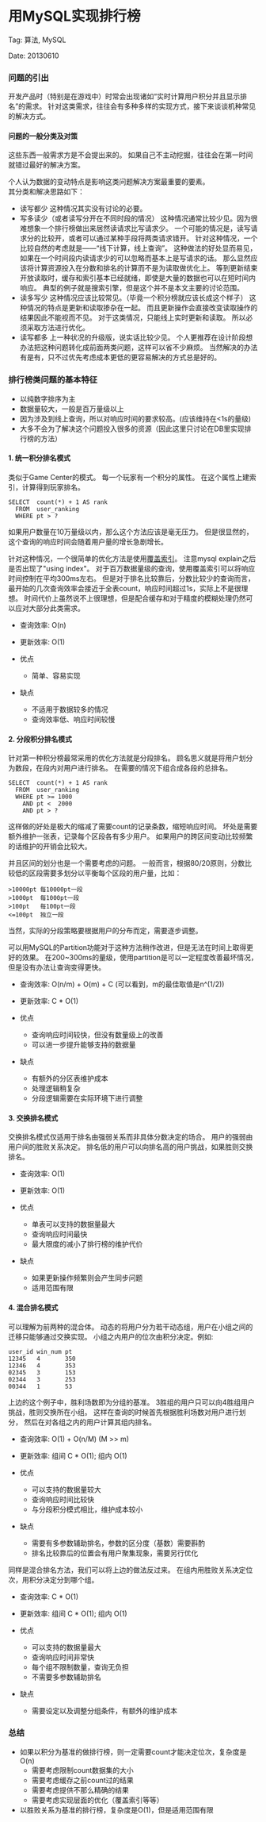 用MySQL实现排行榜
=================

Tag: 算法, MySQL

Date: 20130610

### 问题的引出

开发产品时（特别是在游戏中）时常会出现诸如“实时计算用户积分并且显示排名”的需求。
针对这类需求，往往会有多种多样的实现方式，接下来谈谈机种常见的解决方式。

#### 问题的一般分类及对策

这些东西一般需求方是不会提出来的。
如果自己不主动挖掘，往往会在第一时间就错过最好的解决方案。

个人认为数据的变动特点是影响这类问题解决方案最重要的要素。<br>
其分类和解决思路如下：

* 读写都少
	这种情况其实没有讨论的必要。
* 写多读少（或者读写分开在不同时段的情况）
	这种情况通常比较少见。因为很难想象一个排行榜做出来居然读请求比写请求少。
	一个可能的情况是，读写请求分的比较开，或者可以通过某种手段将两类请求错开。
	针对这种情况，一个比较自然的考虑就是——“线下计算，线上查询”。
	这种做法的好处显而易见，如果在一个时间段内读请求少的可以忽略而基本上是写请求的话。
	那么显然应该将计算资源投入在分数和排名的计算而不是为读取做优化上。
	等到更新结束开放读取时，缓存和索引基本已经就绪，即使是大量的数据也可以在短时间内响应。
	典型的例子就是搜索引擎，但是这个并不是本文主要的讨论范围。
* 读多写少
	这种情况应该比较常见。（毕竟一个积分榜就应该长成这个样子）
	这种情况的特点是更新和读取掺杂在一起。
	而且更新操作会直接改变读取操作的结果因此不能视而不见。
	对于这类情况，只能线上实时更新和读取。
	所以必须采取方法进行优化。
* 读写都多
	上一种状况的升级版，说实话比较少见。
	个人更推荐在设计阶段想办法把这种问题转化成前面两类问题，这样可以省不少麻烦。
	当然解决的办法有是有，只不过优先考虑成本更低的更容易解决的方式总是好的。

### 排行榜类问题的基本特征

* 以纯数字排序为主
* 数据量较大，一般是百万量级以上
* 因为涉及到线上查询，所以对响应时间的要求较高。(应该维持在<1s的量级)
* 大多不会为了解决这个问题投入很多的资源（因此这里只讨论在DB里实现排行榜的方法）

#### 1. 统一积分排名模式

类似于Game Center的模式。
每一个玩家有一个积分的属性。
在这个属性上建索引，计算得到玩家排名。

	SELECT	count(*) + 1 AS rank
	  FROM	user_ranking
	  WHERE	pt > ?

如果用户数量在10万量级以内，那么这个方法应该是毫无压力。
但是很显然的，这个查询的响应时间会随着用户量的增长急剧增长。

针对这种情况，一个很简单的优化方法是使用[覆盖索引](#http://dev.mysql.com/doc/innodb/1.1/en/glossary.html)。
注意mysql explain之后是否出现了"using index"。
对于百万数据量级的查询，使用覆盖索引可以将响应时间控制在平均300ms左右。
但是对于排名比较靠后，分数比较少的查询而言，最开始的几次查询效率会接近于全表count，响应时间超过1s，实际上不是很理想。
时间代价上虽然说不上很理想，但是配合缓存和对于精度的模糊处理仍然可以应对大部分此类需求。

* 查询效率: O(n)
* 更新效率: O(1)

* 优点
	* 简单、容易实现
* 缺点
	* 不适用于数据较多的情况
	* 查询效率低、响应时间较慢

#### 2. 分段积分排名模式

针对第一种积分榜最常采用的优化方法就是分段排名。
顾名思义就是将用户划分为数段，在段内对用户进行排名。
在需要的情况下组合成各段的总排名。

	SELECT	count(*) + 1 AS rank
	  FROM	user_ranking
	  WHERE pt >= 1000
		AND	pt <  2000
		AND pt > ?

这样做的好处是极大的缩减了需要count的记录条数，缩短响应时间。
坏处是需要额外维护一张表，记录每个区段各有多少用户。
如果用户的跨区间变动比较频繁的话维护的开销会比较大。

并且区间的划分也是一个需要考虑的问题。
一般而言，根据80/20原则，分数比较低的区段需要多划分以平衡每个区段的用户量，比如：

	>10000pt 每10000pt一段
	>1000pt  每1000pt一段
	>100pt   每100pt一段
	<=100pt  独立一段

当然，实际的分段策略要根据用户的分布而定，需要逐步调整。

可以用MySQL的Partition功能对于这种方法稍作改进，但是无法在时间上取得更好的效果。
在200~300ms的量级，使用partition是可以一定程度改善最坏情况，但是没有办法让查询变得更快。

* 查询效率: O(n/m) + O(m) + C (可以看到，m的最佳取值是n^(1/2))
* 更新效率: C * O(1)

* 优点
	* 查询响应时间较快，但没有数量级上的改善
	* 可以进一步提升能够支持的数据量
* 缺点
	* 有额外的分区表维护成本
	* 处理逻辑稍复杂
	* 分段逻辑需要在实际环境下进行调整

#### 3. 交换排名模式

交换排名模式仅适用于排名由强弱关系而非具体分数决定的场合。
用户的强弱由用户间的胜败关系决定。
排名低的用户可以向排名高的用户挑战，如果胜则交换排名。

* 查询效率: O(1)
* 更新效率: O(1)

* 优点
	* 单表可以支持的数据量最大
	* 查询响应时间最快
	* 最大限度的减小了排行榜的维护代价
* 缺点
	* 如果更新操作频繁则会产生同步问题
	* 适用范围有限

#### 4. 混合排名模式

可以理解为前两种的混合体。
动态的将用户分为若干动态组，用户在小组之间的迁移只能够通过交换实现。
小组之内用户的位次由积分决定。例如:

	user_id win_num pt
	12345	4 		350
	12346	4 		353
	02345	3 		153
	02344	3 		253
	00344	1 		53

上边的这个例子中，胜利场数即为分组的基准。
3胜组的用户只可以向4胜组用户挑战，胜则交换所在小组。
这样在查询的时候首先根据胜利场数对用户进行划分，
然后在对各组之内的用户计算其组内排名。

* 查询效率: O(1) + O(n/M) (M >> m)
* 更新效率: 组间 C * O(1); 组内 O(1)

* 优点
	* 可以支持的数据量较大
	* 查询响应时间比较快
	* 与分段积分模式相比，维护成本较小
* 缺点
	* 需要有多参数辅助排名，参数的区分度（基数）需要斟酌
	* 排名比较靠后的位置会有用户聚集现象，需要另行优化

同样是混合排名方法，我们可以将上边的做法反过来。
在组内用胜败关系决定位次，用积分决定分到哪个组。

* 查询效率: C * O(1)
* 更新效率: 组间 C * O(1); 组内 O(1)

* 优点
	* 可以支持的数据量最大
	* 查询响应时间非常快
	* 每个组不限制数量，查询无负担
	* 不需要多参数辅助排名
* 缺点
	* 需要设定以及调整分组条件，有额外的维护成本


### 总结

* 如果以积分为基准的做排行榜，则一定需要count才能决定位次，复杂度是O(n)
	* 需要考虑限制count数据集的大小
	* 需要考虑缓存之前count过的结果
	* 需要考虑提供不那么精确的结果
	* 需要考虑实现层面的优化（覆盖索引等等）
* 以胜败关系为基准的排行榜，复杂度是O(1)，但是适用范围有限
